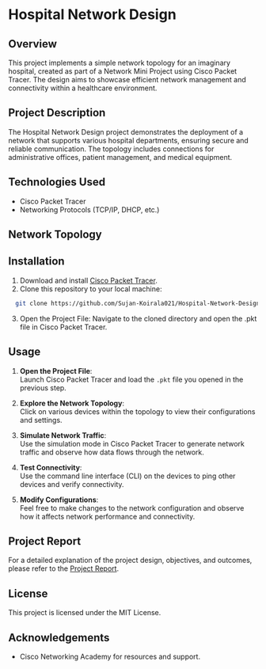 # Hospital Network Design

## Overview
This project implements a simple network topology for an imaginary hospital, created as part of a Network Mini Project using Cisco Packet Tracer. The design aims to showcase efficient network management and connectivity within a healthcare environment.


## Project Description
The Hospital Network Design project demonstrates the deployment of a network that supports various hospital departments, ensuring secure and reliable communication. The topology includes connections for administrative offices, patient management, and medical equipment.

## Technologies Used
- Cisco Packet Tracer
- Networking Protocols (TCP/IP, DHCP, etc.)

## Network Topology

## Installation
1. Download and install [Cisco Packet Tracer](https://www.netacad.com/courses/packet-tracer).
2. Clone this repository to your local machine:
```bash
  git clone https://github.com/Sujan-Koirala021/Hospital-Network-Design-Network-Mini-Project
```
3. Open the Project File:
Navigate to the cloned directory and open the .pkt file in Cisco Packet Tracer.

## Usage
1. **Open the Project File**:  
   Launch Cisco Packet Tracer and load the `.pkt` file you opened in the previous step.

2. **Explore the Network Topology**:  
   Click on various devices within the topology to view their configurations and settings.

3. **Simulate Network Traffic**:  
   Use the simulation mode in Cisco Packet Tracer to generate network traffic and observe how data flows through the network.

4. **Test Connectivity**:  
   Use the command line interface (CLI) on the devices to ping other devices and verify connectivity.

5. **Modify Configurations**:  
   Feel free to make changes to the network configuration and observe how it affects network performance and connectivity.

## Project Report
For a detailed explanation of the project design, objectives, and outcomes, please refer to the [Project Report](https://github.com/Sujan-Koirala021/Hospital-Network-Design-Network-Mini-Project/blob/main/project_report.docx).

## License
This project is licensed under the MIT License.

## Acknowledgements
- Cisco Networking Academy for resources and support.

